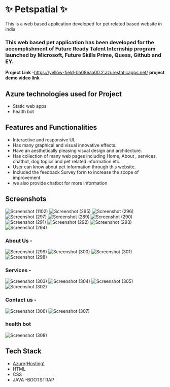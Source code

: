 # ✨  Petspatial   ✨

This is a web based application developed for pet related based website in india

### This web based pet application has been developed for the accomplishment of Future Ready Talent Internship program launched by Microsoft, Future Skills Prime, Quess, Github and EY.


**Project Link** -https://yellow-field-0a08eaa00.2.azurestaticapps.net/
**project demo video link** - 

## Azure technologies used for Project

- Static web apps
- health bot

## Features and Functionalities 

- Interactive and responsive UI.
- Has many graphical and visual innovative effects.
- Have an aesthetically pleasing visual design and architecture.
- Has collection of many web pages including Home, About , services, chatbot, dog topics and pet related information etc.
- User can know about pet information through this website.
-  Included the feedback Survey form to increase the scope of improvement 
- we also provide chatbot for more information

## Screenshots

![Screenshot (1102)](https://user-images.githubusercontent.com/117731641/209936469-60dd7b5c-87c6-436b-8d80-8277662d9051.png)
![Screenshot (295)](https://user-images.githubusercontent.com/117731641/205266694-6ae66049-917d-43c0-97d8-8306a189dd5e.png)
![Screenshot (296)](https://user-images.githubusercontent.com/117731641/205266818-b843470a-7484-4270-8b2f-394e553ff39e.png)
![Screenshot (297)](https://user-images.githubusercontent.com/117731641/205266824-07491666-61e2-4c14-8a72-c33538b52ce6.png)
![Screenshot (289)](https://user-images.githubusercontent.com/117731641/205266831-12d6530b-acfd-4592-8f04-d81680f429f4.png)
![Screenshot (290)](https://user-images.githubusercontent.com/117731641/205266854-9fa437d5-5896-438c-bf62-f7631450115c.png)
![Screenshot (291)](https://user-images.githubusercontent.com/117731641/205266867-f1df62d8-8b9e-4f9c-b55f-c06b62554906.png)
![Screenshot (292)](https://user-images.githubusercontent.com/117731641/205266877-d506aaa7-3546-4d84-b930-21fe12081db7.png)
![Screenshot (293)](https://user-images.githubusercontent.com/117731641/205266882-7d63f39a-e871-4462-aa5a-959ef52830b7.png)
![Screenshot (294)](https://user-images.githubusercontent.com/117731641/205266906-b04b53a7-d023-4f32-9085-37bd12ed866b.png)

### About Us -
![Screenshot (299)](https://user-images.githubusercontent.com/117731641/205267247-148bd884-5b65-4388-88e9-bd374291d817.png)
![Screenshot (300)](https://user-images.githubusercontent.com/117731641/205267260-205a5bcb-ef66-4d0d-b34c-6e09a9db321c.png)
![Screenshot (301)](https://user-images.githubusercontent.com/117731641/205267273-6f7da7ef-a856-493a-a451-38ed7b40e4bb.png)
![Screenshot (298)](https://user-images.githubusercontent.com/117731641/205267276-c9f2c0ef-a9d8-42a1-a930-fa28ddf73a37.png)

### Services -
![Screenshot (303)](https://user-images.githubusercontent.com/117731641/205267480-e4d6ef0a-44de-4963-a632-e013d385924c.png)
![Screenshot (304)](https://user-images.githubusercontent.com/117731641/205267501-a0a3c3d8-1f2c-4007-8111-c5991f3361a5.png)
![Screenshot (305)](https://user-images.githubusercontent.com/117731641/205267510-9b3b70ab-a795-4d8d-ac1f-1ba1bccc32b4.png)
![Screenshot (302)](https://user-images.githubusercontent.com/117731641/205267514-dbd9d7aa-4b30-4fba-8eb5-64ef22a17636.png)

### Contact us -
![Screenshot (306)](https://user-images.githubusercontent.com/117731641/205267684-388d56b2-17cc-4cd4-8e89-4a70e2809220.png)
![Screenshot (307)](https://user-images.githubusercontent.com/117731641/205267863-53a28cff-0a68-4c98-96b7-dfeb013ccedd.png)

### health bot
![Screenshot (308)](https://user-images.githubusercontent.com/117731641/205268059-774c97dd-6f00-4f6c-a21c-e82126a49a9d.png)

## Tech Stack 

- [Azure(Hosting)](https://azure.microsoft.com/en-in/features/azure-portal/)
- HTML
- CSS
- JAVA
-BOOTSTRAP
